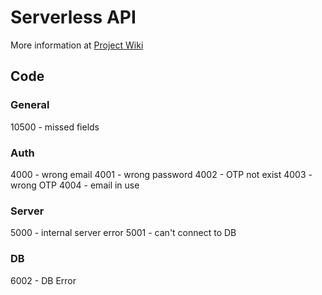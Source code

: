 # Serverless API
More information at [Project Wiki](https://github.com/complectco/complect-2.0/wiki/API-Endpoints)


## Code

### General
10500 - missed fields

### Auth
4000 - wrong email
4001 - wrong password
4002 - OTP not exist
4003 - wrong OTP
4004 - email in use

### Server
5000 - internal server error
5001 - can't connect to DB

### DB
6002 - DB Error




